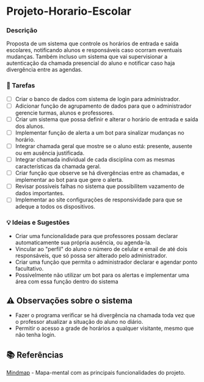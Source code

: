 # Projeto-Horario-Escolar

### Descrição

Proposta de um sistema que controle os horários de entrada e saída escolares, notificando alunos e responsáveis caso
ocorram eventuais mudanças. Também incluso um sistema que vai supervisionar a autenticação da chamada presencial do
aluno e notificar caso haja divergência entre as agendas.

### 📌 Tarefas

- [ ] Criar o banco de dados com sistema de login para administrador.
- [ ] Adicionar função de agrupamento de dados para que o administrador gerencie turmas, alunos e professores.
- [ ] Criar um sistema que possa definir e alterar o horário de entrada e saída dos alunos.
- [ ] Implementar função de alerta a um bot para sinalizar mudanças no horário.
- [ ] Integrar chamada geral que mostre se o aluno está: presente, ausente ou em ausência justificada.
- [ ] Integrar chamada individual de cada disciplina com as mesmas características da chamada geral.
- [ ] Criar função que observe se há divergências entre as chamadas, e implementar ao bot para que gere o alerta.
- [ ] Revisar possíveis falhas no sistema que possibilitem vazamento de dados importantes.
- [ ] Implementar ao site configurações de responsividade para que se adeque a todos os dispositivos.

### 💡 Ideias e Sugestões

- Criar uma funcionalidade para que professores possam declarar automaticamente sua própria ausência, ou agenda-la.
- Vincular ao "perfil" do aluno o número de celular e email de até dois responsáveis, que só possa ser alterado pelo
  administrador.
- Criar uma função que permita o administrador declarar e agendar ponto facultativo.
- Possivelmente não utilizar um bot para os alertas e implementar uma área com essa função dentro do sistema

## ⚠ Observações sobre o sistema

- Fazer o programa verificar se há divergência na chamada toda vez que o professor atualizar a situação do aluno no
  diário.
- Permitir o acesso a grade de horários a qualquer visitante, mesmo que não tenha login.

## 📚 Referências

[Mindmap](https://www.mindomo.com/mindmap/controle-de-horrio-de-alunos-8dd28347c994422080ea4f7d6e42256e) - Mapa-mental
com as principais funcionalidades do projeto.
